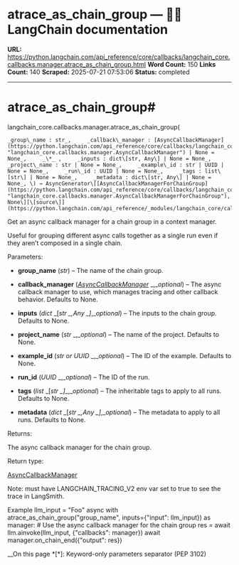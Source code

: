 # atrace_as_chain_group — 🦜🔗 LangChain  documentation

**URL:** https://python.langchain.com/api_reference/core/callbacks/langchain_core.callbacks.manager.atrace_as_chain_group.html
**Word Count:** 150
**Links Count:** 140
**Scraped:** 2025-07-21 07:53:06
**Status:** completed

---

# atrace\_as\_chain\_group\#

langchain\_core.callbacks.manager.atrace\_as\_chain\_group\(

    _group\_name : str_,     _callback\_manager : [AsyncCallbackManager](https://python.langchain.com/api_reference/core/callbacks/langchain_core.callbacks.manager.AsyncCallbackManager.html#langchain_core.callbacks.manager.AsyncCallbackManager "langchain_core.callbacks.manager.AsyncCallbackManager") | None = None_,     _\*_ ,     _inputs : dict\[str, Any\] | None = None_,     _project\_name : str | None = None_,     _example\_id : str | UUID | None = None_,     _run\_id : UUID | None = None_,     _tags : list\[str\] | None = None_,     _metadata : dict\[str, Any\] | None = None_, \) → AsyncGenerator\[[AsyncCallbackManagerForChainGroup](https://python.langchain.com/api_reference/core/callbacks/langchain_core.callbacks.manager.AsyncCallbackManagerForChainGroup.html#langchain_core.callbacks.manager.AsyncCallbackManagerForChainGroup "langchain_core.callbacks.manager.AsyncCallbackManagerForChainGroup"), None\][\[source\]](https://python.langchain.com/api_reference/_modules/langchain_core/callbacks/manager.html#atrace_as_chain_group)\#     

Get an async callback manager for a chain group in a context manager.

Useful for grouping different async calls together as a single run even if they aren’t composed in a single chain.

Parameters:     

  * **group\_name** \(_str_\) – The name of the chain group.

  * **callback\_manager** \([_AsyncCallbackManager_](https://python.langchain.com/api_reference/core/callbacks/langchain_core.callbacks.manager.AsyncCallbackManager.html#langchain_core.callbacks.manager.AsyncCallbackManager "langchain_core.callbacks.manager.AsyncCallbackManager") _,__optional_\) – The async callback manager to use, which manages tracing and other callback behavior. Defaults to None.

  * **inputs** \(_dict_ _\[__str_ _,__Any_ _\]__,__optional_\) – The inputs to the chain group. Defaults to None.

  * **project\_name** \(_str_ _,__optional_\) – The name of the project. Defaults to None.

  * **example\_id** \(_str_ _or_ _UUID_ _,__optional_\) – The ID of the example. Defaults to None.

  * **run\_id** \(_UUID_ _,__optional_\) – The ID of the run.

  * **tags** \(_list_ _\[__str_ _\]__,__optional_\) – The inheritable tags to apply to all runs. Defaults to None.

  * **metadata** \(_dict_ _\[__str_ _,__Any_ _\]__,__optional_\) – The metadata to apply to all runs. Defaults to None.

Returns:     

The async callback manager for the chain group.

Return type:     

[AsyncCallbackManager](https://python.langchain.com/api_reference/core/callbacks/langchain_core.callbacks.manager.AsyncCallbackManager.html#langchain_core.callbacks.manager.AsyncCallbackManager "langchain_core.callbacks.manager.AsyncCallbackManager")

Note: must have LANGCHAIN\_TRACING\_V2 env var set to true to see the trace in LangSmith.

Example               llm_input = "Foo"     async with atrace_as_chain_group("group_name", inputs={"input": llm_input}) as manager:         # Use the async callback manager for the chain group         res = await llm.ainvoke(llm_input, {"callbacks": manager})         await manager.on_chain_end({"output": res})     

__On this page   *[\*]: Keyword-only parameters separator (PEP 3102)